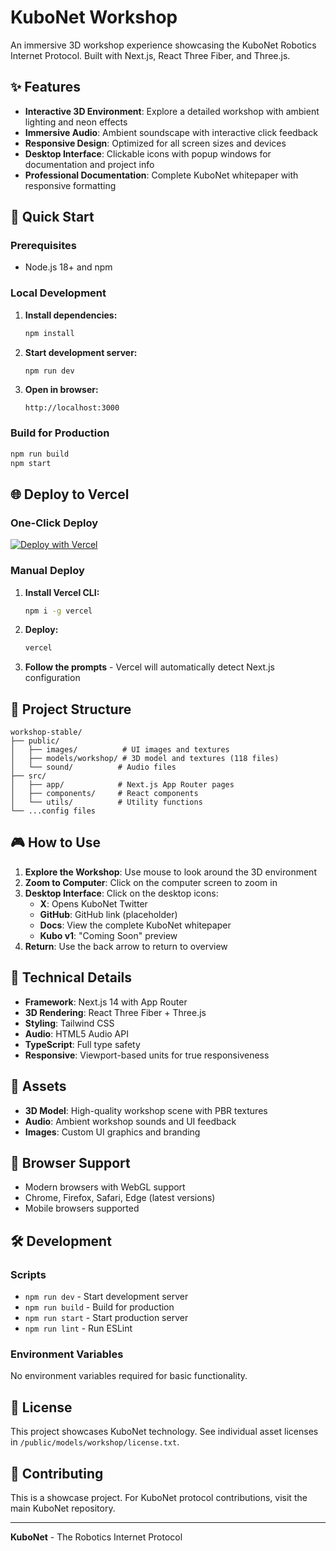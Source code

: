 # KuboNet Workshop

An immersive 3D workshop experience showcasing the KuboNet Robotics Internet Protocol. Built with Next.js, React Three Fiber, and Three.js.

## ✨ Features

- **Interactive 3D Environment**: Explore a detailed workshop with ambient lighting and neon effects
- **Immersive Audio**: Ambient soundscape with interactive click feedback
- **Responsive Design**: Optimized for all screen sizes and devices
- **Desktop Interface**: Clickable icons with popup windows for documentation and project info
- **Professional Documentation**: Complete KuboNet whitepaper with responsive formatting

## 🚀 Quick Start

### Prerequisites

- Node.js 18+ and npm

### Local Development

1. **Install dependencies:**
   ```bash
   npm install
   ```

2. **Start development server:**
   ```bash
   npm run dev
   ```

3. **Open in browser:**
   ```
   http://localhost:3000
   ```

### Build for Production

```bash
npm run build
npm start
```

## 🌐 Deploy to Vercel

### One-Click Deploy

[![Deploy with Vercel](https://vercel.com/button)](https://vercel.com/new/clone?repository-url=https://github.com/yourusername/kubonet-workshop)

### Manual Deploy

1. **Install Vercel CLI:**
   ```bash
   npm i -g vercel
   ```

2. **Deploy:**
   ```bash
   vercel
   ```

3. **Follow the prompts** - Vercel will automatically detect Next.js configuration

## 📁 Project Structure

```
workshop-stable/
├── public/
│   ├── images/          # UI images and textures
│   ├── models/workshop/ # 3D model and textures (118 files)
│   └── sound/          # Audio files
├── src/
│   ├── app/            # Next.js App Router pages
│   ├── components/     # React components
│   └── utils/          # Utility functions
└── ...config files
```

## 🎮 How to Use

1. **Explore the Workshop**: Use mouse to look around the 3D environment
2. **Zoom to Computer**: Click on the computer screen to zoom in
3. **Desktop Interface**: Click on the desktop icons:
   - **X**: Opens KuboNet Twitter
   - **GitHub**: GitHub link (placeholder)
   - **Docs**: View the complete KuboNet whitepaper
   - **Kubo v1**: "Coming Soon" preview
4. **Return**: Use the back arrow to return to overview

## 🔧 Technical Details

- **Framework**: Next.js 14 with App Router
- **3D Rendering**: React Three Fiber + Three.js
- **Styling**: Tailwind CSS
- **Audio**: HTML5 Audio API
- **TypeScript**: Full type safety
- **Responsive**: Viewport-based units for true responsiveness

## 🎨 Assets

- **3D Model**: High-quality workshop scene with PBR textures
- **Audio**: Ambient workshop sounds and UI feedback
- **Images**: Custom UI graphics and branding

## 📱 Browser Support

- Modern browsers with WebGL support
- Chrome, Firefox, Safari, Edge (latest versions)
- Mobile browsers supported

## 🛠️ Development

### Scripts

- `npm run dev` - Start development server
- `npm run build` - Build for production
- `npm run start` - Start production server
- `npm run lint` - Run ESLint

### Environment Variables

No environment variables required for basic functionality.

## 📄 License

This project showcases KuboNet technology. See individual asset licenses in `/public/models/workshop/license.txt`.

## 🤝 Contributing

This is a showcase project. For KuboNet protocol contributions, visit the main KuboNet repository.

---

**KuboNet** - The Robotics Internet Protocol